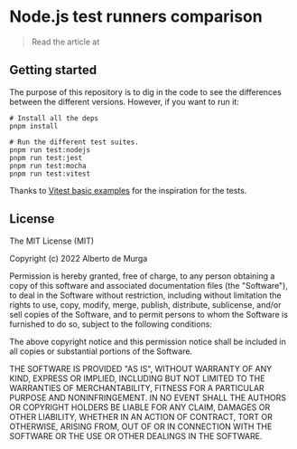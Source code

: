 # Node.js test runners comparison
> Read the article at <TBD>

## Getting started
The purpose of this repository is to dig in the code to see the differences between the different versions. However, if you want to run it:
```
# Install all the deps
pnpm install

# Run the different test suites.
pnpm run test:nodejs
pnpm run test:jest
pnpm run test:mocha
pnpm run test:vitest
```

Thanks to [Vitest basic examples](https://github.com/vitest-dev/vitest/tree/main/examples/basic) for the inspiration for the tests.

## License
The MIT License (MIT)

Copyright (c) 2022 Alberto de Murga

Permission is hereby granted, free of charge, to any person obtaining a copy
of this software and associated documentation files (the "Software"), to deal
in the Software without restriction, including without limitation the rights
to use, copy, modify, merge, publish, distribute, sublicense, and/or sell
copies of the Software, and to permit persons to whom the Software is
furnished to do so, subject to the following conditions:

The above copyright notice and this permission notice shall be included in all
copies or substantial portions of the Software.

THE SOFTWARE IS PROVIDED "AS IS", WITHOUT WARRANTY OF ANY KIND, EXPRESS OR
IMPLIED, INCLUDING BUT NOT LIMITED TO THE WARRANTIES OF MERCHANTABILITY,
FITNESS FOR A PARTICULAR PURPOSE AND NONINFRINGEMENT. IN NO EVENT SHALL THE
AUTHORS OR COPYRIGHT HOLDERS BE LIABLE FOR ANY CLAIM, DAMAGES OR OTHER
LIABILITY, WHETHER IN AN ACTION OF CONTRACT, TORT OR OTHERWISE, ARISING FROM,
OUT OF OR IN CONNECTION WITH THE SOFTWARE OR THE USE OR OTHER DEALINGS IN THE
SOFTWARE.
